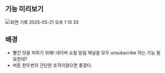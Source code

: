 ## 기능 미리보기

![화면 기록 2025-05-21 오후 1 13 33](https://github.com/user-attachments/assets/ab95ad8a-0bad-4b71-bdd2-66a4c414e84f)


## 배경

- 빨간 닷을 피하기 위해! 네이버 쇼핑 알림 채널을 모두 unsubscribe 하는 기능 필요한데?
- 버튼 한두번의 간단한 조작이였으면 좋겠다.
